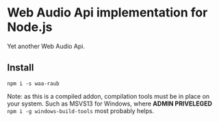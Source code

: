 # Web Audio Api implementation for Node.js

Yet another Web Audio Api.


## Install

```
npm i -s waa-raub
```

Note: as this is a compiled addon, compilation tools must be in place on your system.
Such as MSVS13 for Windows, where **ADMIN PRIVELEGED** `npm i -g windows-build-tools` most probably helps.

